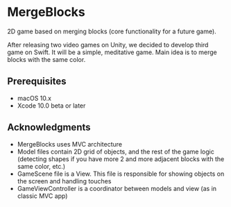 # MergeBlocks

2D game based on merging blocks (core functionality for a future game).

After releasing two video games on Unity, we decided to develop third game on Swift.
It will be a simple, meditative game. Main idea is to merge blocks with the same color.

## Prerequisites

* macOS 10.x
* Xcode 10.0 beta or later

## Acknowledgments

* MergeBlocks uses MVC architecture
* Model files contain 2D grid of objects, and the rest of the game logic (detecting shapes if you have more 2 and more adjacent blocks with the same color, etc.)
* GameScene file is a View. This file is responsible for showing objects on the screen and handling touches
* GameViewController is a coordinator between models and view (as in classic MVC app)
